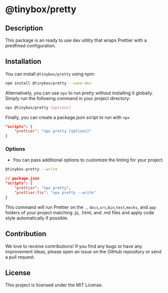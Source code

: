 # @tinybox/pretty

## Description

This package is an ready to use dev utility that wraps Prettier with a predfined configuration.

## Installation

You can install `@tinybox/pretty` using npm:

```bash
npm install @tinybox/pretty --save-dev
```

Alternatively, you can use `npx` to run pretty without installing it globally. Simply run the following command in your project directory:

```bash
npx @tinybox/pretty [options]
```

Finally, you can create a package.json script to run with `npx`

```json
"scripts": {
    "prettier": "npx pretty [options]"
}
```

### Options

- You can pass additional options to customize the linting for your project.

```bash
@tinybox-pretty --write
```

```json
// package.json
"scripts": {
    "prettier": "npx pretty",
    "prettier:fix": "npx pretty --write"
}
```

This command will run Prettier on the `.`, `docs`,`src`,`bin`,`test`,`mocks`, and `app` folders of your project matching .js, .html, and .md files and apply code style automatically if possible.

## Contribution

We love to receive contributions! If you find any bugs or have any improvement ideas, please open an issue on the GitHub repository or send a pull request.

## License

This project is licensed under the MIT License.
